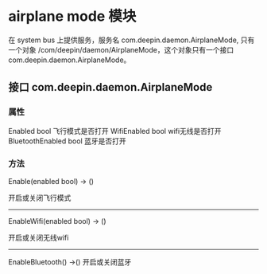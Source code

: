 # airplane mode 模块

在 system bus 上提供服务，服务名 com.deepin.daemon.AirplaneMode, 只有一个对象 /com/deepin/daemon/AirplaneMode，这个对象只有一个接口 com.deepin.daemon.AirplaneMode。

## 接口 com.deepin.daemon.AirplaneMode

### 属性
Enabled bool  飞行模式是否打开
WifiEnabled bool wifi无线是否打开
BluetoothEnabled bool 蓝牙是否打开

### 方法

Enable(enabled bool) -> ()

开启或关闭飞行模式

---

EnableWifi(enabled bool) -> ()

开启或关闭无线wifi

---

EnableBluetooth() ->()
开启或关闭蓝牙
